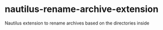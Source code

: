 nautilus-rename-archive-extension
=================================

Nautilus extension to rename archives based on the directories inside
